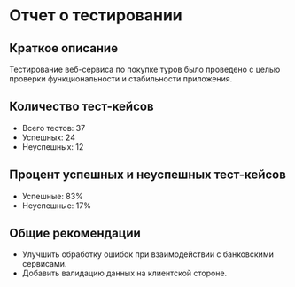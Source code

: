 # Отчет о тестировании

## Краткое описание
Тестирование веб-сервиса по покупке туров было проведено с целью проверки функциональности и стабильности приложения.

## Количество тест-кейсов
- Всего тестов: 37
- Успешных: 24
- Неуспешных: 12

## Процент успешных и неуспешных тест-кейсов
- Успешные: 83%
- Неуспешные: 17%

## Общие рекомендации
- Улучшить обработку ошибок при взаимодействии с банковскими сервисами.
- Добавить валидацию данных на клиентской стороне.
